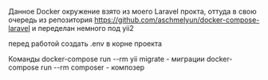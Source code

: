 Данное Docker окружение взято из моего Laravel прокта, оттуда в свою очередь из репозитория https://github.com/aschmelyun/docker-compose-laravel 
и переделан немного под yii2 

перед работой создать .env в корне проекта

Команды
docker-compose run --rm yii migrate - миграции
docker-compose run --rm composer - композер 

